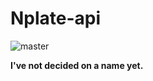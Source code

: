 


# Nplate-api

![master](https://api.travis-ci.org/tavantzo/nplate-api.svg?branch=master)

**I've not decided on a name yet.**

